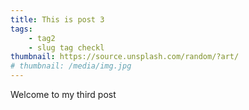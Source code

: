 ```yaml
---
title: This is post 3
tags:
    - tag2
    - slug tag checkl
thumbnail: https://source.unsplash.com/random/?art/
# thumbnail: /media/img.jpg
---
```

Welcome to my third post
